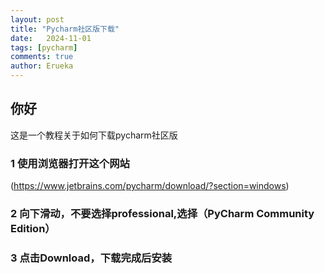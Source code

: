 ```yaml
---
layout: post
title: "Pycharm社区版下载"
date:   2024-11-01
tags: [pycharm]
comments: true
author: Erueka
---
```

## 你好
这是一个教程关于如何下载pycharm社区版
### 1 使用浏览器打开这个网站
(https://www.jetbrains.com/pycharm/download/?section=windows)
### 2 向下滑动，不要选择professional,选择（PyCharm Community Edition）
### 3 点击Download，下载完成后安装
